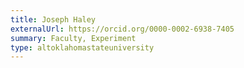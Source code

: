 ```yaml
---
title: Joseph Haley
externalUrl: https://orcid.org/0000-0002-6938-7405
summary: Faculty, Experiment
type: altoklahomastateuniversity
---
```

